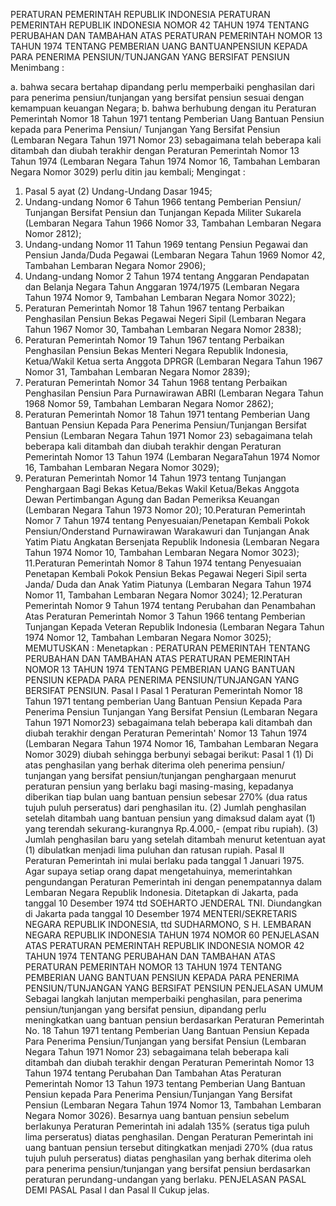  PERATURAN PEMERINTAH REPUBLIK INDONESIA PERATURAN PEMERINTAH REPUBLIK INDONESIA NOMOR 42 TAHUN 1974 TENTANG PERUBAHAN DAN TAMBAHAN ATAS PERATURAN PEMERINTAH NOMOR 13 TAHUN 1974 TENTANG PEMBERIAN UANG BANTUANPENSIUN KEPADA PARA PENERIMA PENSIUN/TUNJANGAN YANG BERSIFAT PENSIUN
Menimbang :

a. bahwa secara bertahap dipandang perlu memperbaiki penghasilan dari para penerima pensiun/tunjangan yang bersifat pensiun sesuai dengan kemampuan keuangan Negara;
b. bahwa berhubung dengan itu Peraturan Pemerintah Nomor 18 Tahun 1971 tentang Pemberian Uang Bantuan Pensiun kepada para Penerima Pensiun/ Tunjangan Yang Bersifat Pensiun (Lembaran Negara Tahun 1971 Nomor 23) sebagaimana telah beberapa kali ditambah dan diubah terakhir dengan Peraturan Pemerintah Nomor 13 Tahun 1974 (Lembaran Negara Tahun 1974 Nomor 16, Tambahan Lembaran Negara Nomor 3029) perlu ditin jau kembali;
Mengingat :

1. Pasal 5 ayat (2) Undang-Undang Dasar 1945;
2. Undang-undang Nomor 6 Tahun 1966 tentang Pemberian Pensiun/ Tunjangan Bersifat Pensiun dan Tunjangan Kepada Militer Sukarela (Lembaran Negara Tahun 1966 Nomor 33, Tambahan Lembaran Negara Nomor 2812);
3. Undang-undang Nomor 11 Tahun 1969 tentang Pensiun Pegawai dan Pensiun Janda/Duda Pegawai (Lembaran Negara Tahun 1969 Nomor 42, Tambahan Lembaran Negara Nomor 2906);
4. Undang-undang Nomor 2 Tahun 1974 tentang Anggaran Pendapatan dan Belanja Negara Tahun Anggaran 1974/1975 (Lembaran Negara Tahun 1974 Nomor 9, Tambahan Lembaran Negara Nomor 3022);
5. Peraturan Pemerintah Nomor 18 Tahun 1967 tentang Perbaikan Penghasilan Pensiun Bekas Pegawai Negeri Sipil (Lembaran Negara Tahun 1967 Nomor 30, Tambahan Lembaran Negara Nomor 2838);
6. Peraturan Pemerintah Nomor 19 Tahun 1967 tentang Perbaikan Penghasilan Pensiun Bekas Menteri Negara Republik Indonesia, Ketua/Wakil Ketua serta Anggota DPRGR (Lembaran Negara Tahun 1967 Nomor 31, Tambahan Lembaran Negara Nomor 2839);
7. Peraturan Pemerintah Nomor 34 Tahun 1968 tentang Perbaikan Penghasilan Pensiun Para Purnawirawan ABRI (Lembaran Negara Tahun 1968 Nomor 59, Tambahan Lembaran Negara Nomor 2862);
8. Peraturan Pemerintah Nomor 18 Tahun 1971 tentang Pemberian Uang Bantuan Pensiun Kepada Para Penerima Pensiun/Tunjangan Bersifat Pensiun (Lembaran Negara Tahun 1971 Nomor 23) sebagaimana telah beberapa kali ditambah dan diubah terakhir dengan Peraturan Pemerintah Nomor 13 Tahun 1974 (Lembaran NegaraTahun 1974 Nomor 16, Tambahan Lembaran Negara Nomor 3029);
9. Peraturan Pemerintah Nomor 14 Tahun 1973 tentang Tunjangan Penghargaan Bagi Bekas Ketua/Bekas Wakil Ketua/Bekas Anggota Dewan Pertimbangan Agung dan Badan Pemeriksa Keuangan (Lembaran Negara Tahun 1973 Nomor 20);
10.Peraturan Pemerintah Nomor 7 Tahun 1974 tentang Penyesuaian/Penetapan Kembali Pokok Pensiun/Onderstand Purnawirawan Warakawuri dan Tunjangan Anak Yatim Piatu Angkatan Bersenjata Republik Indonesia (Lembaran Negara Tahun 1974 Nomor 10, Tambahan Lembaran Negara Nomor 3023);
11.Peraturan Pemerintah Nomor 8 Tahun 1974 tentang Penyesuaian Penetapan Kembali Pokok Pensiun Bekas Pegawai Negeri Sipil serta Janda/ Duda dan Anak Yatim Piatunya (Lembaran Negara Tahun 1974 Nomor 11, Tambahan Lembaran Negara Nomor 3024);
12.Peraturan Pemerintah Nomor 9 Tahun 1974 tentang Perubahan dan Penambahan Atas Peraturan Pemerintah Nomor 3 Tahun 1966 tentang Pemberian Tunjangan Kepada Veteran Republik Indonesia (Lembaran Negara Tahun 1974 Nomor 12, Tambahan Lembaran Negara Nomor 3025);
MEMUTUSKAN :
 Menetapkan : PERATURAN PEMERINTAH TENTANG PERUBAHAN DAN TAMBAHAN ATAS PERATURAN PEMERINTAH NOMOR 13 TAHUN 1974 TENTANG PEMBERIAN UANG BANTUAN PENSIUN KEPADA PARA PENERIMA PENSIUN/TUNJANGAN YANG BERSIFAT PENSIUN.
Pasal I
Pasal 1 Peraturan Pemerintah Nomor 18 Tahun 1971 tentang pemberian Uang Bantuan Pensiun Kepada Para Penerima Pensiun Tunjangan Yang Bersifat Pensiun (Lembaran Negara Tahun 1971 Nomor23) sebagaimana telah beberapa kali ditambah dan diubah terakhir dengan Peraturan Pemerintah' Nomor 13 Tahun 1974 (Lembaran Negara Tahun 1974 Nomor 16, Tambahan Lembaran Negara Nomor 3029) diubah sehingga berbunyi sebagai berikut:
Pasal 1
(1) Di atas penghasilan yang berhak diterima oleh penerima pensiun/ tunjangan yang bersifat pensiun/tunjangan penghargaan menurut peraturan pensiun yang berlaku bagi masing-masing, kepadanya diberikan tiap bulan uang bantuan pensiun sebesar 270% (dua ratus tujuh puluh perseratus) dari penghasilan itu.
(2) Jumlah penghasilan setelah ditambah uang bantuan pensiun yang dimaksud dalam ayat (1) yang terendah sekurang-kurangnya Rp.4.000,- (empat ribu rupiah).
(3) Jumlah penghasilan baru yang setelah ditambah menurut ketentuan ayat (1) dibulatkan menjadi lima puluhan dan ratusan rupiah.
Pasal II
Peraturan Pemerintah ini mulai berlaku pada tanggal 1 Januari 1975. Agar supaya setiap orang dapat mengetahuinya, memerintahkan pengundangan Peraturan Pemerintah ini dengan penempatannya dalam Lembaran Negara Republik Indonesia. Ditetapkan di Jakarta, pada tanggal 10 Desember 1974 ttd SOEHARTO JENDERAL TNI. Diundangkan di Jakarta pada tanggal 10 Desember 1974 MENTERI/SEKRETARIS NEGARA REPUBLIK INDONESIA, ttd SUDHARMONO, S H. LEMBARAN NEGARA REPUBLIK INDONESIA TAHUN 1974 NOMOR 60 PENJELASAN ATAS PERATURAN PEMERINTAH REPUBLIK INDONESIA NOMOR 42 TAHUN 1974 TENTANG PERUBAHAN DAN TAMBAHAN ATAS PERATURAN PEMERINTAH NOMOR 13 TAHUN 1974 TENTANG PEMBERIAN UANG BANTUAN PENSIUN KEPADA PARA PENERIMA PENSIUN/TUNJANGAN YANG BERSIFAT PENSIUN PENJELASAN UMUM Sebagai langkah lanjutan memperbaiki penghasilan, para penerima pensiun/tunjangan yang bersifat pensiun, dipandang perlu meningkatkan uang bantuan pensiun berdasarkan Peraturan Pemerintah No. 18 Tahun 1971 tentang Pemberian Uang Bantuan Pensiun Kepada Para Penerima Pensiun/Tunjangan yang bersifat Pensiun (Lembaran Negara Tahun 1971 Nomor 23) sebagaimana telah beberapa kali ditambah dan diubah terakhir dengan Peraturan Pemerintah Nomor 13 Tahun 1974 tentang Perubahan Dan Tambahan Atas Peraturan Pemerintah Nomor 13 Tahun 1973 tentang Pemberian Uang Bantuan Pensiun kepada Para Penerima Pensiun/Tunjangan Yang Bersifat Pensiun (Lembaran Negara Tahun 1974 Nomor 13, Tambahan Lembaran Negara Nomor 3026). Besarnya uang bantuan pensiun sebelum berlakunya Peraturan Pemerintah ini adalah 135% (seratus tiga puluh lima perseratus) diatas penghasilan. Dengan Peraturan Pemerintah ini uang bantuan pensiun tersebut ditingkatkan menjadi 270% (dua ratus tujuh puluh perseratus) diatas penghasilan yang berhak diterima oleh para penerima pensiun/tunjangan yang bersifat pensiun berdasarkan peraturan perundang-undangan yang berlaku. PENJELASAN PASAL DEMI PASAL Pasal I dan Pasal II Cukup jelas.